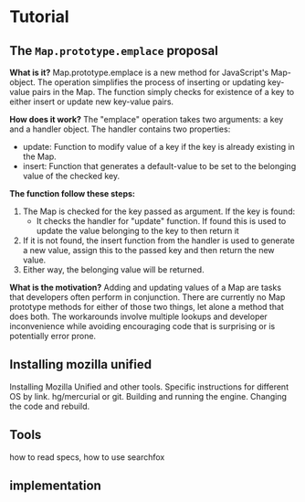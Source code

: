 # Tutorial

## The `Map.prototype.emplace` proposal

__What is it?__
Map.prototype.emplace is a new method for JavaScript's Map-object. The operation simplifies the process of inserting or updating key-value pairs in the Map. The function simply checks for existence of a key to either insert or update new key-value pairs. 

__How does it work?__ 
The "emplace" operation takes two arguments: a key and a handler object. The handler contains two properties:
* update: Function to modify value of a key if the key is already existing in the Map.
* insert: Function that generates a default-value to be set to the belonging value of the checked key. 


__The function follow these steps:__

1. The Map is checked for the key passed as argument. If the key is found:
    * It checks the handler for "update" function. If found this is used to update the value belonging to the key to then return it 
2. If it is not found, the insert function from the handler is used to generate a new value, assign this to the passed key and then return the new value. 
3. Either way, the belonging value will be returned. 

__What is the motivation?__ Adding and updating values of a Map are tasks that developers often perform in conjunction. There are currently no Map prototype methods for either of those two things, let alone a method that does both. The workarounds involve multiple lookups and developer inconvenience while avoiding encouraging code that is surprising or is potentially error prone.

## Installing mozilla unified

Installing Mozilla Unified and other tools.
Specific instructions for different OS by link.
hg/mercurial or git.
Building and running the engine.
Changing the code and rebuild.


## Tools
how to read specs, how to use searchfox

## implementation
